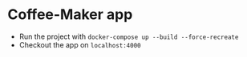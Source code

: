 # Coffee-Maker app

- Run the project with `docker-compose up --build --force-recreate`
- Checkout the app on `localhost:4000`
